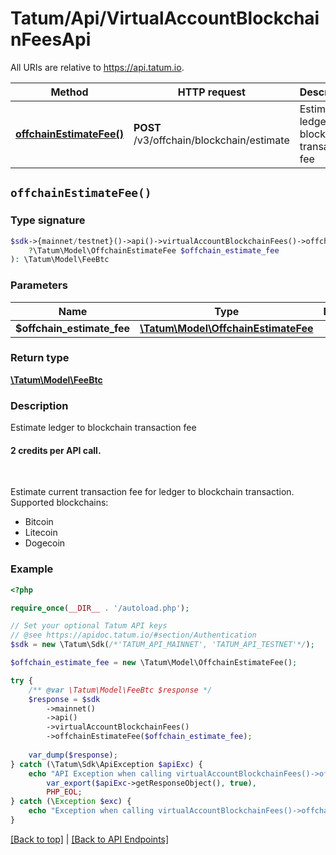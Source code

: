 # Tatum/Api/VirtualAccountBlockchainFeesApi

All URIs are relative to https://api.tatum.io.

Method | HTTP request | Description
------------- | ------------- | -------------
[**offchainEstimateFee()**](#offchainestimatefee) | **POST** /v3/offchain/blockchain/estimate | Estimate ledger to blockchain transaction fee


## `offchainEstimateFee()`

### Type signature

```php
$sdk->{mainnet/testnet}()->api()->virtualAccountBlockchainFees()->offchainEstimateFee(
    ?\Tatum\Model\OffchainEstimateFee $offchain_estimate_fee
): \Tatum\Model\FeeBtc
```

### Parameters

Name | Type | Description  | Notes
------------- | ------------- | ------------- | -------------
 **$offchain_estimate_fee** | [**\Tatum\Model\OffchainEstimateFee**](../Model/OffchainEstimateFee.md)|  |

### Return type

[**\Tatum\Model\FeeBtc**](../Model/FeeBtc.md)

### Description

Estimate ledger to blockchain transaction fee

<h4>2 credits per API call.</h4><br/> <p>Estimate current transaction fee for ledger to blockchain transaction.<br/> Supported blockchains: <ul> <li>Bitcoin</li> <li>Litecoin</li> <li>Dogecoin</li> </ul> </p>

### Example

```php
<?php

require_once(__DIR__ . '/autoload.php');

// Set your optional Tatum API keys
// @see https://apidoc.tatum.io/#section/Authentication
$sdk = new \Tatum\Sdk(/*'TATUM_API_MAINNET', 'TATUM_API_TESTNET'*/);

$offchain_estimate_fee = new \Tatum\Model\OffchainEstimateFee();

try {
    /** @var \Tatum\Model\FeeBtc $response */
    $response = $sdk
        ->mainnet()
        ->api()
        ->virtualAccountBlockchainFees()
        ->offchainEstimateFee($offchain_estimate_fee);
    
    var_dump($response);
} catch (\Tatum\Sdk\ApiException $apiExc) {
    echo "API Exception when calling virtualAccountBlockchainFees()->offchainEstimateFee(): ",
        var_export($apiExc->getResponseObject(), true),
        PHP_EOL;
} catch (\Exception $exc) {
    echo "Exception when calling virtualAccountBlockchainFees()->offchainEstimateFee(): " . $exc->getMessage() . PHP_EOL;
}
```

[[Back to top]](#) | [[Back to API Endpoints]](../index.md#api-endpoints)
